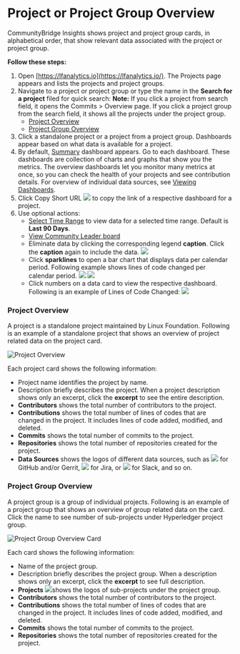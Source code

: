 # Project or Project Group Overview

CommunityBridge Insights shows project and project group cards, in alphabetical order, that show relevant data associated with the project or project group.

**Follow these steps:**

1. Open [https://lfanalytics.io](https://lfanalytics.io/). The Projects page appears and lists the projects and project groups.
2. Navigate to a project or project group or type the name in the **Search for a project** filed for quick search: **Note:** If you click a project from search field, it opens the Commits &gt; Overview page. If you click a project group from the search field, it shows all the projects under the project group.
   * [Project Overview](project-or-foundation-overview.md#project-overview)
   * [Project Group Overview](project-or-foundation-overview.md#project-group-overview)
3. Click a standalone project or a project from a project group. Dashboards appear based on what data is available for a project.
4. By default, [Summary](viewing-dashboards/summary.md) dashboard appears. Go to each dashboard. These dashboards are collection of charts and graphs that show you the metrics. The overview dashboards let you monitor many metrics at once, so you can check the health of your projects and see contribution details. For overview of individual data sources, see [Viewing Dashboards](viewing-dashboards/).
5. Click Copy Short URL ![](../../.gitbook/assets/copy-short-url.png) to copy the link of a respective dashboard for a project.
6. Use optional actions:
   * [Select Time Range](filtering-data/select-time-range.md) to view data for a selected time range. Default is **Last 90 Days**.
   * [View Community Leader board](viewing-dashboards/community-leader-board/)
   * Eliminate data by clicking the corresponding legend **caption**. Click the **caption** again to include the data.  ![](../../.gitbook/assets/exclude-data.png)
   * Click **sparklines** to open a bar chart that displays data per calendar period. Following example shows lines of code changed per calendar period.   ![](../../.gitbook/assets/sparkly-line.png) ![](../../.gitbook/assets/sparkly-line-expanded.png) 
   * Click numbers on a data card to view the respective dashboard. Following is an example of Lines of Code Changed:  ![](../../.gitbook/assets/click-for-dashboard%20%281%29.png) 

### Project Overview

A project is a standalone project maintained by Linux Foundation. Following is an example of a standalone project that shows an overview of project related data on the project card.

![Project Overview](../../.gitbook/assets/project-overview.png)

Each project card shows the following information:

* Project name identifies the project by name.
* Description briefly describes the project. When a project description shows only an excerpt, click the **excerpt** to see the entire description.
* **Contributors** shows the total number of contributors to the project.
* **Contributions** shows the total number of lines of codes that are changed in the project. It includes lines of code added, modified, and deleted.
* **Commits** shows the total number of commits to the project.
* **Repositories** shows the total number of repositories created for the project.
* **Data Sources** shows the logos of different data sources, such as ![](../../.gitbook/assets/18088261.png) for GitHub and/or Gerrit, ![](../../.gitbook/assets/18088260.png) for Jira, or ![](../../.gitbook/assets/18088259.png) for Slack, and so on.

### Project Group Overview

A project group is a group of individual projects. Following is an example of a project group that shows an overview of group related data on the card. Click the name to see number of sub-projects under Hyperledger project group.

![Project Group Overview Card](../../.gitbook/assets/project-group-overview-card.png)

Each card shows the following information:

* Name of the project group.
* Description briefly describes the project group. When a description shows only an excerpt, click the **excerpt** to see full description.
* **Projects** ![](../../.gitbook/assets/18088267.png)shows the logos of sub-projects under the project group.
* **Contributors** shows the total number of contributors to the project.
* **Contributions** shows the total number of lines of codes that are changed in the project. It includes lines of code added, modified, and deleted.
* **Commits** shows the total number of commits to the project.
* **Repositories** shows the total number of repositories created for the project.

